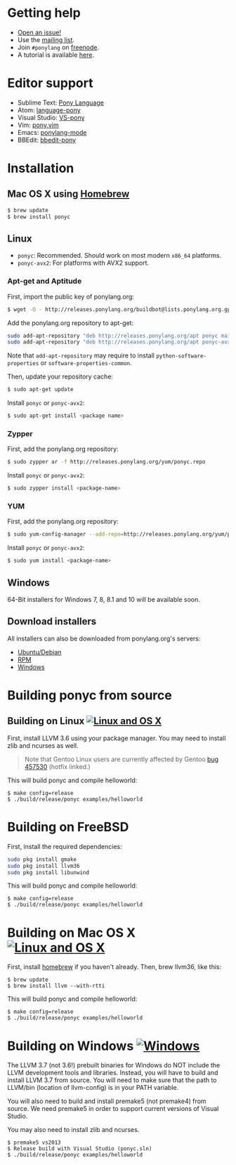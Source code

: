 # Getting help 

* [Open an issue!](https://github.com/CausalityLtd/ponyc/issues)
* Use the [mailing list](mailto:ponydev@lists.ponylang.org).
* Join ```#ponylang``` on [freenode](http://freenode.net/irc_servers.shtml).
* A tutorial is available [here](http://tutorial.ponylang.org).

# Editor support

* Sublime Text: [Pony Language](https://packagecontrol.io/packages/Pony%20Language)
* Atom: [language-pony](https://atom.io/packages/language-pony)
* Visual Studio: [VS-pony](https://github.com/CausalityLtd/VS-pony)
* Vim: [pony.vim](https://github.com/dleonard0/pony-vim-syntax)
* Emacs: [ponylang-mode](https://github.com/abingham/ponylang-mode)
* BBEdit: [bbedit-pony](https://github.com/TheMue/bbedit-pony)

# Installation

## Mac OS X using [Homebrew](http://brew.sh)

```bash
$ brew update 
$ brew install ponyc
```

## Linux

* ```ponyc```: Recommended. Should work on most modern ```x86_64``` platforms.
* ```ponyc-avx2```: For platforms with AVX2 support.

### Apt-get and Aptitude

First, import the public key of ponylang.org:

```bash
$ wget -O - http://releases.ponylang.org/buildbot@lists.ponylang.org.gpg.key | sudo apt-key add -
```

Add the ponylang.org repository to apt-get:

```bash
sudo add-apt-repository "deb http://releases.ponylang.org/apt ponyc main"
sudo add-apt-repository "deb http://releases.ponylang.org/apt ponyc-avx2 main"
```

Note that ```add-apt-repository``` may require to install ```python-software-properties``` or ```software-properties-common```.

Then, update your repository cache:

```bash
$ sudo apt-get update
```

Install ```ponyc``` or ```ponyc-avx2```:

```bash
$ sudo apt-get install <package name>
```

### Zypper

First, add the ponylang.org repository:

```bash
$ sudo zypper ar -f http://releases.ponylang.org/yum/ponyc.repo
```

Install ```ponyc``` or ```ponyc-avx2```:

```bash
$ sudo zypper install <package-name>
```

### YUM

First, add the ponylang.org repository:

```bash
$ sudo yum-config-manager --add-repo=http://releases.ponylang.org/yum/ponyc.repo
```

Install ```ponyc``` or ```ponyc-avx2```:

```bash
$ sudo yum install <package-name>
```

## Windows

64-Bit installers for Windows 7, 8, 8.1 and 10 will be available soon.

## Download installers

All installers can also be downloaded from ponylang.org's servers:

* [Ubuntu/Debian](http://releases.ponylang.org/debian)
* [RPM](http://releases.ponylang.org/yum)
* [Windows](http://releases.ponylang.org/windows)

# Building ponyc from source
## Building on Linux [![Linux and OS X](https://travis-ci.org/CausalityLtd/ponyc.svg?branch=master)](https://travis-ci.org/CausalityLtd/ponyc)


First, install LLVM 3.6 using your package manager. You may need to install zlib and ncurses as well.

 > Note that Gentoo Linux users are currently affected by Gentoo [bug 457530](https://bugs.gentoo.org/show_bug.cgi?id=457530#c7) (hotfix linked.)

This will build ponyc and compile helloworld:

```
$ make config=release
$ ./build/release/ponyc examples/helloworld
```

# Building on FreeBSD

First, install the required dependencies:

```bash
sudo pkg install gmake
sudo pkg install llvm36
sudo pkg install libunwind
```

This will build ponyc and compile helloworld:

```
$ make config=release
$ ./build/release/ponyc examples/helloworld
```

# Building on Mac OS X [![Linux and OS X](https://travis-ci.org/CausalityLtd/ponyc.svg?branch=master)](https://travis-ci.org/CausalityLtd/ponyc)

First, install [homebrew](http://brew.sh) if you haven't already. Then, brew llvm36, like this:

```
$ brew update
$ brew install llvm --with-rtti
```

This will build ponyc and compile helloworld:

```
$ make config=release
$ ./build/release/ponyc examples/helloworld
```

# Building on Windows [![Windows](https://ci.appveyor.com/api/projects/status/8q026e7byvaflvei?svg=true)](https://ci.appveyor.com/project/pony-buildbot/ponyc)

The LLVM 3.7 (not 3.6!) prebuilt binaries for Windows do NOT include the LLVM development tools and libraries. Instead, you will have to build and install LLVM 3.7 from source. You will need to make sure that the path to LLVM/bin (location of llvm-config) is in your PATH variable.

You will also need to build and install premake5 (not premake4) from source. We need premake5 in order to support current versions of Visual Studio.

You may also need to install zlib and ncurses.

```
$ premake5 vs2013
$ Release build with Visual Studio (ponyc.sln)
$ ./build/release/ponyc examples/helloworld
```

